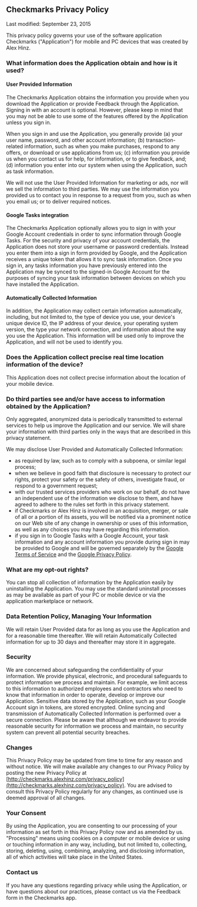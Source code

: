 ## Checkmarks Privacy Policy

Last modified: September 23, 2015

This privacy policy governs your use of the software application Checkmarks ("Application") for mobile and PC devices that was created by Alex Hinz.


### What information does the Application obtain and how is it used?

#### User Provided Information

The Checkmarks Application obtains the information you provide when you download the Application or provide Feedback through the Application. Signing in with an account is optional. However, please keep in mind that you may not be able to use some of the features offered by the Application unless you sign in.

When you sign in and use the Application, you generally provide (a) your user name, password, and other account information; (b) transaction-related information, such as when you make purchases, respond to any offers, or download or use applications from us; (c) information you provide us when you contact us for help, for information, or to give feedback, and; (d) information you enter into our system when using the Application, such as task information.

We will not use the User Provided Information for marketing or ads, nor will we sell the information to third parties. We may use the information you provided us to contact you in response to a request from you, such as when you email us; or to deliver required notices.

#### Google Tasks integration

The Checkmarks Application optionally allows you to sign in with your Google Account credentials in order to sync information through Google Tasks. For the security and privacy of your account credentials, the Application does not store your username or password credentials. Instead you enter them into a sign in form provided by Google, and the Application receives a unique token that allows it to sync task information. Once you sign in, any tasks information you have previously entered into the Application may be synced to the signed-in Google Account for the purposes of syncing your task information between devices on which you have installed the Application.

#### Automatically Collected Information

In addition, the Application may collect certain information automatically, including, but not limited to, the type of device you use, your device's unique device ID, the IP address of your device, your operating system version, the type your network connection, and information about the way you use the Application. This information will be used only to improve the Application, and will not be used to identify you.


### Does the Application collect precise real time location information of the device?

This Application does not collect precise information about the location of your mobile device.


### Do third parties see and/or have access to information obtained by the Application?

Only aggregated, anonymized data is periodically transmitted to external services to help us improve the Application and our service. We will share your information with third parties only in the ways that are described in this privacy statement.

We may disclose User Provided and Automatically Collected Information:

- as required by law, such as to comply with a subpoena, or similar legal process;
- when we believe in good faith that disclosure is necessary to protect our rights, protect your safety or the safety of others, investigate fraud, or respond to a government request;
- with our trusted services providers who work on our behalf, do not have an independent use of the information we disclose to them, and have agreed to adhere to the rules set forth in this privacy statement.
- if Checkmarks or Alex Hinz is involved in an acquisition, merger, or sale of all or a portion of its assets, you will be notified via a prominent notice on our Web site of any change in ownership or uses of this information, as well as any choices you may have regarding this information.
- if you sign in to Google Tasks with a Google Account, your task information and any account information you provide during sign in may be provided to Google and will be governed separately by the [Google Terms of Service](https://www.google.com/intl/en/policies/terms/) and the [Google Privacy Policy](https://www.google.com/intl/en/policies/privacy/).


### What are my opt-out rights?

You can stop all collection of information by the Application easily by uninstalling the Application. You may use the standard uninstall processes as may be available as part of your PC or mobile device or via the application marketplace or network.


### Data Retention Policy, Managing Your Information

We will retain User Provided data for as long as you use the Application and for a reasonable time thereafter. We will retain Automatically Collected information for up to 30 days and thereafter may store it in aggregate.


### Security

We are concerned about safeguarding the confidentiality of your information. We provide physical, electronic, and procedural safeguards to protect information we process and maintain. For example, we limit access to this information to authorized employees and contractors who need to know that information in order to operate, develop or improve our Application. Sensitive data stored by the Application, such as your Google Account sign in tokens, are stored encrypted. Online syncing and transmission of Automatically Collected Information is performed over a secure connection. Please be aware that although we endeavor to provide reasonable security for information we process and maintain, no security system can prevent all potential security breaches.


### Changes

This Privacy Policy may be updated from time to time for any reason and without notice. We will make available any changes to our Privacy Policy by posting the new Privacy Policy at [http://checkmarks.alexhinz.com/privacy_policy](http://checkmarks.alexhinz.com/privacy_policy). You are advised to consult this Privacy Policy regularly for any changes, as continued use is deemed approval of all changes.


### Your Consent

By using the Application, you are consenting to our processing of your information as set forth in this Privacy Policy now and as amended by us. "Processing" means using cookies on a computer or mobile device or using or touching information in any way, including, but not limited to, collecting, storing, deleting, using, combining, analyzing, and disclosing information, all of which activities will take place in the United States.


### Contact us

If you have any questions regarding privacy while using the Application, or have questions about our practices, please contact us via the Feedback form in the Checkmarks app.
